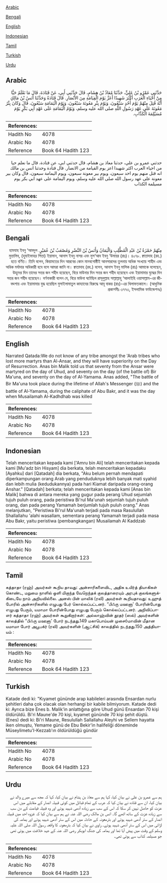 [Arabic](#arabic)

[Bengali](#bengali)

[English](#english)

[Indonesian](#indonesian)

[Tamil](#tamil)

[Turkish](#turkish)

[Urdu](#urdu)

## Arabic


<div dir="rtl" lang="ar" style={{fontSize:'larger',backgroundColor:'#f8f9fa',padding:20}}>
حَدَّثَنِي عَمْرُو بْنُ عَلِيٍّ، حَدَّثَنَا مُعَاذُ بْنُ هِشَامٍ، قَالَ حَدَّثَنِي أَبِي، عَنْ قَتَادَةَ، قَالَ مَا نَعْلَمُ حَيًّا مِنْ أَحْيَاءِ الْعَرَبِ أَكْثَرَ شَهِيدًا أَعَزَّ يَوْمَ الْقِيَامَةِ مِنَ الأَنْصَارِ‏.‏ قَالَ قَتَادَةُ وَحَدَّثَنَا أَنَسُ بْنُ مَالِكٍ أَنَّهُ قُتِلَ مِنْهُمْ يَوْمَ أُحُدٍ سَبْعُونَ، وَيَوْمَ بِئْرِ مَعُونَةَ سَبْعُونَ، وَيَوْمَ الْيَمَامَةِ سَبْعُونَ، قَالَ وَكَانَ بِئْرُ مَعُونَةَ عَلَى عَهْدِ رَسُولِ اللَّهِ صلى الله عليه وسلم، وَيَوْمُ الْيَمَامَةِ عَلَى عَهْدِ أَبِي بَكْرٍ يَوْمَ مُسَيْلِمَةَ الْكَذَّابِ‏.‏
</div>
<div style={{backgroundColor:'#f8f9fa',padding:20, marginBottom: 10}}><table> <thead> <tr> <th>References:</th> <th></th> </tr> </thead> <tbody><tr><td>Hadith No</td><td>4078</td></tr><tr><td>Arabic No</td><td>4078</td></tr><tr><td>Reference</td><td>Book 64 Hadith 123</td></tr></tbody></table></div>


<div dir="rtl" lang="ar" style={{fontSize:'larger',backgroundColor:'#f8f9fa',padding:20}}>
حدثني عمرو بن علي، حدثنا معاذ بن هشام، قال حدثني ابي، عن قتادة، قال ما نعلم حيا من احياء العرب اكثر شهيدا اعز يوم القيامة من الانصار. قال قتادة وحدثنا انس بن مالك انه قتل منهم يوم احد سبعون، ويوم بير معونة سبعون، ويوم اليمامة سبعون، قال وكان بير معونة على عهد رسول الله صلى الله عليه وسلم، ويوم اليمامة على عهد ابي بكر يوم مسيلمة الكذاب
</div>
<div style={{backgroundColor:'#f8f9fa',padding:20, marginBottom: 10}}><table> <thead> <tr> <th>References:</th> <th></th> </tr> </thead> <tbody><tr><td>Hadith No</td><td>4078</td></tr><tr><td>Arabic No</td><td>4078</td></tr><tr><td>Reference</td><td>Book 64 Hadith 123</td></tr></tbody></table></div>

## Bengali


<div dir="rtl" lang="bn" style={{fontSize:'larger',backgroundColor:'#f8f9fa',padding:20}}>
مِنْهُمْ حَمْزَةُ بْنُ عَبْدِ الْمُطَّلِبِ وَالْيَمَانُ وَأَنَسُ بْنُ النَّضْرِ وَمُصْعَبُ بْنُ عُمَيْرٍ. হামযাহ ইবনু ‘আবদুল মুত্তালিব, (হুযাইফাহর পিতা) ইয়ামান, আনাস ইবনু নাসর এবং মুস‘আব ইবনু ‘উমায়র (রাঃ)। ৪০৭৮. ক্বাতাদাহ (রহ.) হতে বর্ণিত। তিনি বলেন, কিয়ামতের দিন আরবের কোন মানবগোষ্ঠীই আনসারদের তুলনায় অধিক সংখ্যায় শাহীদ এবং অধিক মর্যাদার অধিকারী হবে বলে আমরা জানি না। ক্বাতাদাহ (রহ.) বলেন, আনাস ইবনু মালিক (রাঃ) আমাকে বলেছেন, উহূদের দিন তাদের সত্তর জন শহীদ হয়েছেন, বিরে মাউনার দিন সত্তর জন শহীদ হয়েছেন এবং ইয়ামামার যুদ্ধের দিন সত্তর জন শহীদ হয়েছেন। বর্ণনাকারী বলেন যে, বিরে মাউনা ঘটেছিল রাসূলুল্লাহ সাল্লাল্লাহু ‘আলাইহি ওয়াসাল্লাম-এর জীবদ্দশায় এবং ইয়ামামার যুদ্ধ হয়েছিল মুসাইলামাতুল কায্যাবের বিরুদ্ধে আবূ বাকর (রাঃ)-এর খিলাফতকালে। (আধুনিক প্রকাশনীঃ ৩৭৭৩, ইসলামিক ফাউন্ডেশনঃ)
</div>
<div style={{backgroundColor:'#f8f9fa',padding:20, marginBottom: 10}}><table> <thead> <tr> <th>References:</th> <th></th> </tr> </thead> <tbody><tr><td>Hadith No</td><td>4078</td></tr><tr><td>Arabic No</td><td>4078</td></tr><tr><td>Reference</td><td>Book 64 Hadith 123</td></tr></tbody></table></div>

## English


<div dir="ltr" lang="en" style={{fontSize:'larger',backgroundColor:'#f8f9fa',padding:20}}>
Narrated Qatada:We do not know of any tribe amongst the 'Arab tribes who lost more martyrs than Al-Ansar, and they will have superiority on the Day of Resurrection. Anas bin Malik told us that seventy from the Ansar were martyred on the day of Uhud, and seventy on the day (of the battle of) Bir Ma'una, and seventy on the day of Al-Yamama. Anas added, "The battle of Bir Ma'una took place during the lifetime of Allah's Messenger (ﷺ) and the battle of Al-Yamama, during the caliphate of Abu Bakr, and it was the day when Musailamah Al-Kadhdhab was killed
</div>
<div style={{backgroundColor:'#f8f9fa',padding:20, marginBottom: 10}}><table> <thead> <tr> <th>References:</th> <th></th> </tr> </thead> <tbody><tr><td>Hadith No</td><td>4078</td></tr><tr><td>Arabic No</td><td>4078</td></tr><tr><td>Reference</td><td>Book 64 Hadith 123</td></tr></tbody></table></div>

## Indonesian


<div dir="ltr" lang="id" style={{fontSize:'larger',backgroundColor:'#f8f9fa',padding:20}}>
Telah menceritakan kepada kami ['Amru bin Ali] telah menceritakan kepada kami [Mu'adz bin Hisyam] dia berkata, telah menceritakan kepadaku [Ayahku] dari [Qatadah] dia berkata, "Aku belum pernah mendapati diperkampungan orang Arab yang penduduknya lebih banyak mati syahid dan lebih mulia (kedudukannya) pada hari Kiamat daripada orang-orang Anshar." [Qatadah] berkata; telah menceritakan kepada kami [Anas bin Malik] bahwa di antara mereka yang gugur pada perang Uhud sejumlah tujuh puluh orang, pada peristiwa Bi'rul Ma'unah sejumlah tujuh puluh orang, dan pada perang Yamamah berjumlah tujuh puluh orang." Anas melanjutkan, "Peristiwa Bi'rul Ma'unah terjadi pada masa Rasulullah Shallallahu 'alahi wasallam, sementara perang Yamamah terjadi pada masa Abu Bakr, yaitu peristiwa (pembangkangan) Musailamah Al Kaddzab
</div>
<div style={{backgroundColor:'#f8f9fa',padding:20, marginBottom: 10}}><table> <thead> <tr> <th>References:</th> <th></th> </tr> </thead> <tbody><tr><td>Hadith No</td><td>4078</td></tr><tr><td>Arabic No</td><td>4078</td></tr><tr><td>Reference</td><td>Book 64 Hadith 123</td></tr></tbody></table></div>

## Tamil


<div dir="ltr" lang="ta" style={{fontSize:'larger',backgroundColor:'#f8f9fa',padding:20}}>
கத்தாதா (ரஹ்) அவர்கள் கூறிய தாவது: அன்சாரிகளைவிட, அதிக உயிர்த் தியாகிகள் கொண்ட, மறுமை நாளில் ஒளி மிகுந்த வேறெந்தக் குலத்தாரையும் அரபுக் குலங்களுக்கிடையே நாம் அறியவில்லை. அனஸ் பின் மாலிக் (ரலி) அவர்கள் கூறியதாவது: உஹுத் போரில் அன்சாரிகளில் எழுபது பேர் கொல்லப்பட்டனர். “பிஃரு மஊனா' போரின்போது எழுபது பேரும், யமாமா போரின்போது எழுபது பேரும் கொல்லப்பட்டனர். அறிவிப்பாளர் கத்தாதா (ரஹ்) அவர்கள் கூறுகிறார்கள்: அல்லாஹ்வின் தூதர் (ஸல்) அவர்களின் காலத்தில் “பிஃரு மஊனா' போர் நடந்தது.149 மகாபொய்யன் முசைóமாவின் மீதான யமாமா போர் அபூபக்ர் (ரலி) அவர்களின் (ஆட்சிக்) காலத்தில் நடந்தது.150 அத்தியாயம் :
</div>
<div style={{backgroundColor:'#f8f9fa',padding:20, marginBottom: 10}}><table> <thead> <tr> <th>References:</th> <th></th> </tr> </thead> <tbody><tr><td>Hadith No</td><td>4078</td></tr><tr><td>Arabic No</td><td>4078</td></tr><tr><td>Reference</td><td>Book 64 Hadith 123</td></tr></tbody></table></div>

## Turkish


<div dir="ltr" lang="tr" style={{fontSize:'larger',backgroundColor:'#f8f9fa',padding:20}}>
Katade dedi ki: "Kıyamet gününde arap kabileleri arasında Ensardan nurlu şehitleri daha çok olacak olan herhangi bir kabile bilmiyorum. Katade dedi ki: Ayrıca bize Enes b. Malik'in anlattığına göre Uhud günü Ensardan 70 kişi öldürüldü. Bi'ri Maune'de 70 kişi, kıyamet gününde 70 kişi şehit düştü. (Enes) dedi ki: Bi'ri Maune, Resulullah Sallallahu Aleyhi ve Sellem hayatta iken olmuştu, Yemame günü de Ebu Bekir'in halifeliği döneminde Müseylimetu'I-Kezzab'ın öldürüldüğü gündür
</div>
<div style={{backgroundColor:'#f8f9fa',padding:20, marginBottom: 10}}><table> <thead> <tr> <th>References:</th> <th></th> </tr> </thead> <tbody><tr><td>Hadith No</td><td>4078</td></tr><tr><td>Arabic No</td><td>4078</td></tr><tr><td>Reference</td><td>Book 64 Hadith 123</td></tr></tbody></table></div>

## Urdu


<div dir="rtl" lang="ur" style={{fontSize:'larger',backgroundColor:'#f8f9fa',padding:20}}>
ہم سے عمرو بن علی نے بیان کیا، کہا ہم سے معاذ بن ہشام نے بیان کیا، کہا کہ مجھ سے میرے والد نے بیان کیا، ان سے قتادہ نے بیان کیا کہ عرب کے تمام قبائل میں کوئی قبیلہ انصار کے مقابلے میں اس عزت کو حاصل نہیں کر سکا کہ اس کے سب سے زیادہ آدمی شہید ہوئے اور وہ قبیلہ قیامت کے دن سب سے زیادہ عزت کے ساتھ اٹھے گا۔ انس بن مالک رضی اللہ عنہ نے ہم سے بیان کیا کہ غزوہ احد میں قبیلہ انصار کے ستر آدمی شہید ہوئے اور بئرمعونہ کے حادثہ میں اس کے ستر آدمی شہید ہوئے اور یمامہ کی لڑائی میں اس کے ستر آدمی شہید ہوئے۔ راوی نے بیان کیا کہ بئرمعونہ کا واقعہ رسول اللہ صلی اللہ علیہ وسلم کے وقت میں پیش آیا تھا اور یمامہ کی جنگ ابوبکر رضی اللہ عنہ کے عہد خلافت میں ہوئی تھی جو مسیلمہ کذاب سے ہوئی تھی۔
</div>
<div style={{backgroundColor:'#f8f9fa',padding:20, marginBottom: 10}}><table> <thead> <tr> <th>References:</th> <th></th> </tr> </thead> <tbody><tr><td>Hadith No</td><td>4078</td></tr><tr><td>Arabic No</td><td>4078</td></tr><tr><td>Reference</td><td>Book 64 Hadith 123</td></tr></tbody></table></div>